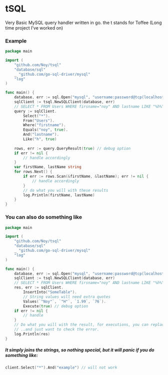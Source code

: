 # tSQL
Very Basic MySQL query handler written in go. the t stands for Toffee (Long time project I've worked on)

### Example

```go
package main

import (
	"github.com/Noy/tsql"
	"database/sql"
	_ "github.com/go-sql-driver/mysql"
	"log"
)

func main() {
	database, err := sql.Open("mysql", "username:password@tcp(localhost)/database")
	sqlClient := tsql.NewSQLClient(database, err)
	// SELECT * FROM Users WHERE firsname="noy" AND lastname LIKE "%h%"
	query := sqlClient.
		Select("*").
		From("Users").
		Where("firstname").
		Equals("noy", true).
		And("lastname").
		Like("h", true)
	
	rows, err := query.QueryResult(true) // debug option
	if err != nil {
		// handle accordingly
	}
	var firstName, lastName string
	for rows.Next() {
		if err := rows.Scan(&firstName, &lastName); err != nil {
			// handle accordingly
		}
		// do what you will with these results
		log.Println(firstName, lastName)
	}
}

```

### You can also do something like

```go
package main

import (
	"github.com/Noy/tsql"
	"database/sql"
	_ "github.com/go-sql-driver/mysql"
	"log"
)

func main() {
	database, err := sql.Open("mysql", "username:password@tcp(localhost)/database")
	sqlClient := tsql.NewSQLClient(database, err)
	// SELECT * FROM Users WHERE firsname="noy" AND lastname LIKE "%h%"
	res, err := sqlClient.
		InsertInto("SomeTable").
		// String values will need extra quotes
		Values(`"Noy"`, `"H"`, `1.99`, `76`).
		Execute(true) // debug option
	if err != nil {
		// handle
	}
	// Do what you will with the result, for executions, you can replace the var name with _ if you don't need it..
	// ..and just want to check the error.
	log.Println(res)
}
```

##### It simply joins the strings, so nothing special, but it will panic if you do something like:

```go
client.Select("*").And("example") // will not work
```



